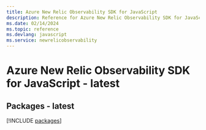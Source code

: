 ```yaml
---
title: Azure New Relic Observability SDK for JavaScript
description: Reference for Azure New Relic Observability SDK for JavaScript
ms.date: 02/14/2024
ms.topic: reference
ms.devlang: javascript
ms.service: newrelicobservability
---
```

# Azure New Relic Observability SDK for JavaScript - latest
## Packages - latest
[!INCLUDE [packages](new-relic-observability-index.md)]